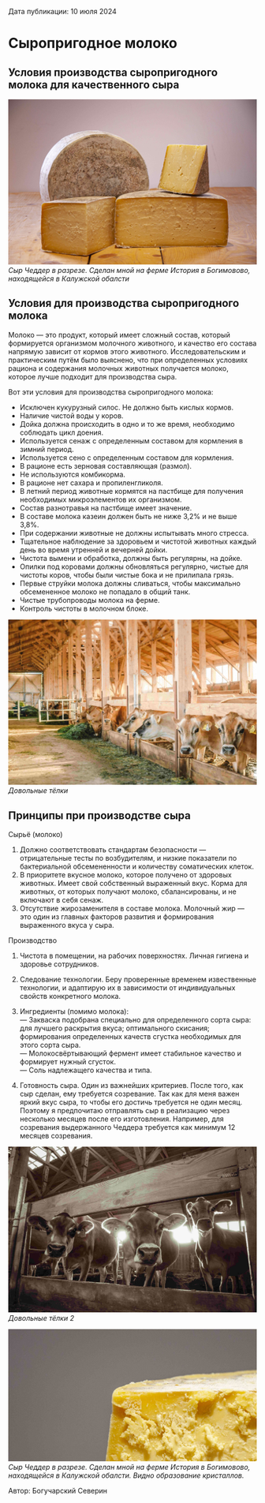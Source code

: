 <span>Дата публикации: 10 июля 2024</span>

Сыропригодное молоко
=
Условия производства сыропригодного молока для качественного сыра  
- 
![by Severin](/images/art-images/syroprigodnoe-moloko-1.jpg)
*Сыр Чеддер в разрезе. Сделан мной на ферме История в Богимовово, находящейся в Калужской обалсти*

Условия для производства сыропригодного молока
-
Молоко — это продукт, который имеет сложный состав, который формируется организмом молочного животного, и качество его состава напрямую зависит от кормов этого животного. Исследовательским и практическим путём было выяснено, что при определенных условиях рациона и содержания молочных животных получается молоко, которое лучше подходит для производства сыра. 

Вот эти условия для производства сыропригодного молока:

* Исключен кукурузный силос. Не должно быть кислых кормов.
* Наличие чистой воды у коров.
* Дойка должна происходить в одно и то же время, необходимо соблюдать цикл доения.
* Используется сенаж с определенным составом для кормления в зимний период.
* Используется сено с определенным составом для кормления.
* В рационе есть зерновая составляющая (размол).
* Не используются комбикорма.
* В рационе нет сахара и пропиленгликоля.
* В летний период животные кормятся на пастбище для получения необходимых микроэлементов их организмом.
* Состав разнотравья на пастбище имеет значение.
* В составе молока казеин должен быть не ниже 3,2% и не выше 3,8%.
* При содержании животные не должны испытывать много стресса.
* Тщательное наблюдение за здоровьем и чистотой животных каждый день во время утренней и вечерней дойки.
* Чистота вымени и обработка, должны быть регулярны, на дойке.
* Опилки под коровами должны обновляться регулярно, чистые для чистоты коров, чтобы были чистые бока и не прилипала грязь.
* Первые струйки молока должны сливаться, чтобы максимально обсемененное молоко не попадало в общий танк.
* Чистые трубопроводы молока на ферме.
* Контроль чистоты в молочном блоке.


![Cheese](/images/cheeses/severin-cheese-4.jpg)
*Довольные тёлки*

Принципы при производстве сыра
-


Сырьё (молоко)
1. Должно соответствовать стандартам безопасности — отрицательные тесты по возбудителям, и низкие показатели по бактериальной обсемененности и количеству соматических клеток.
2. В приоритете вкусное молоко, которое получено от здоровых животных. Имеет свой собственный выраженный вкус. Корма для животных, от которых получают молоко, сбалансированы, и не включают в себя сенаж.
3.	Отсутствие жирозаменителя в составе молока. Молочный жир — это один из главных факторов развития и формирования выраженного вкуса у сыра.

Производство
1. Чистота в помещении, на рабочих поверхностях. Личная гигиена и здоровье сотрудников.
2. Следование технологии. Беру проверенные временем извественные технологии, и адаптирую их в зависимости от индивидуальных свойств конкретного молока.
3. Ингредиенты (помимо молока):
</br>— Закваска подобрана специально для определенного сорта сыра: для лучшего раскрытия вкуса; оптимального скисания; формирования определенных качеств сгустка необходимых для этого сорта сыра. 
</br>— Молокосвёртывающий фермент имеет стабильное качество и формирует нужный сгусток.
</br>— Соль надлежащего качества и типа.

4. Готовность сыра. Один из важнейших критериев. После того, как сыр сделан, ему требуется созревание. Так как для меня важен яркий вкус сыра, то чтобы его достичь требуется не один месяц. Поэтому я предпочитаю отправлять сыр в реализацию через несколько месяцев после его изготовления. Например, для созревания выдержанного Чеддера требуется как минимум 12 месяцев созревания.

![Cheese](/images/art-images/syroprigodnoe-moloko-2.jpg)
*Довольные тёлки 2*

![Cheese](/images/cheese.jpg)
*Сыр Чеддер в разрезе. Сделан мной на ферме История в Богимовово, находящейся в Калужской обалсти. Видно образование кристаллов.*


<span>Автор: Богучарский Северин</span>
